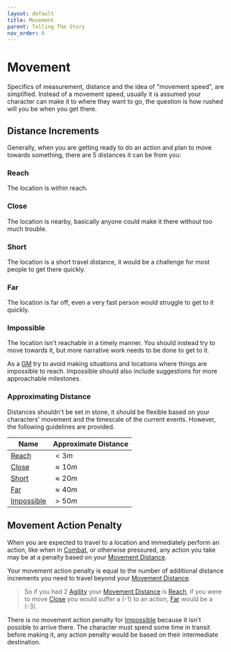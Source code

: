 ```yaml
---
layout: default
title: Movement
parent: Telling The Story
nav_order: 0
---
```

# Movement
Specifics of measurement, distance and the idea of "movement speed", are simplified. Instead of a movement speed, usually it is assumed your character can make it to where they want to go, the question is how rushed will you be when you get there.

## Distance Increments
Generally, when you are getting ready to do an action and plan to move towards something, there are 5 distances it can be from you:

### Reach
The location is within reach.

### Close
The location is nearby, basically anyone could make it there without too much trouble.

### Short
The location is a short travel distance, it would be a challenge for most people to get there quickly. 

### Far
The location is far off, even a very fast person would struggle to get to it quickly.

### Impossible
The location isn't reachable in a timely manner. You should instead try to move towards it, but more narrative work needs to be done to get to it. 

As a [GM](How-To-Play#GM) try to avoid making situations and locations where things are impossible to reach. Impossible should also include suggestions for more approachable milestones.

### Approximating Distance
Distances shouldn't be set in stone, it should be flexible based on your characters' movement and the timescale of the current events. However, the following guidelines are provided.

| Name       | Approximate Distance |
| ---------- | -------------------- |
| [Reach](#Reach)      | $< 3m$               |
| [Close](#Close)      | $\approx 10m$        |
| [Short](#Short)      | $\approx 20m$        |
| [Far](#Far)        | $\approx 40m$        |
| [Impossible](#Impossible) | $> 50m$              |

## Movement Action Penalty
When you are expected to travel to a location and immediately perform an action, like when in [Combat](Combat), or otherwise pressured, any action you take may be at a penalty based on your [Movement Distance](Stats#Movement%20Distance). 

Your movement action penalty is equal to the number of additional distance increments you need to travel beyond your [Movement Distance](Stats#Movement%20Distance).

> So if you had 2 [Agility](Agility) your [Movement Distance](Stats#Movement%20Distance) is [Reach](#Reach), if you were to move [Close](#Close) you would suffer a (-1) to an action, [Far](#Far) would be a (-3).

There is no movement action penalty for [Impossible](#Impossible) because it isn't possible to arrive there. The character must spend some time in transit before making it, any action penalty would be based on their intermediate destination.